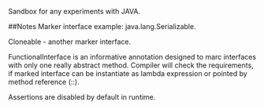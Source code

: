 Sandbox for any experiments with JAVA.

##Notes
Marker interface example: java.lang.Serializable.

Cloneable - another marker interface.

FunctionalInterface is an informative annotation designed to marc interfaces with only one 
really abstract method. Compiler will check the requirements, if marked interface can be instantiate 
as lambda expression or pointed by method reference (::).

Assertions are disabled by default in runtime.
